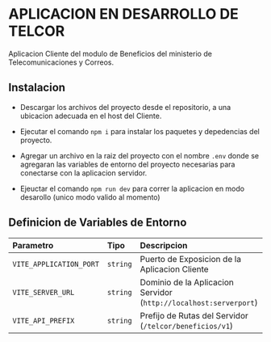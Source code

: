 # APLICACION EN DESARROLLO DE TELCOR

Aplicacion Cliente del modulo de Beneficios del ministerio de Telecomunicaciones y Correos.


## Instalacion

- Descargar los archivos del proyecto desde el repositorio, a una ubicacion adecuada en el host del Cliente.

- Ejecutar el comando `npm i` para instalar los paquetes y depedencias del proyecto.

- Agregar un archivo en la raiz del proyecto con el nombre `.env` donde se agregaran las variables de entorno del proyecto necesarias para conectarse con la aplicacion servidor.

- Ejeuctar el comando `npm run dev` para correr la aplicacion en modo desarollo (unico modo valido al momento)


## Definicion de Variables de Entorno

| Parametro | Tipo | Descripcion |
| :--- | :--- | :--- |
| `VITE_APPLICATION_PORT` | `string` |  Puerto de Exposicion de la Aplicacion Cliente |
| `VITE_SERVER_URL` | `string` |  Dominio de la Aplicacion Servidor (`http://localhost:serverport`) |
| `VITE_API_PREFIX` | `string` |  Prefijo de Rutas del Servidor (`/telcor/beneficios/v1`) |